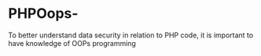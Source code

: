 # PHPOops-
To better understand data security in relation to PHP code, it is important to have knowledge of OOPs programming
